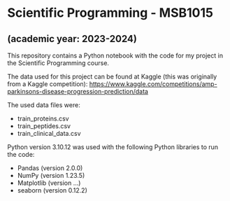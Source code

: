 # Scientific Programming - MSB1015 
## (academic year: 2023-2024)

This repository contains a Python notebook with the code for my project in the Scientific Programming course. 

The data used for this project can be found at Kaggle (this was originally from a Kaggle competition): https://www.kaggle.com/competitions/amp-parkinsons-disease-progression-prediction/data

The used data files were:
- train_proteins.csv
- train_peptides.csv
- train_clinical_data.csv

Python version 3.10.12 was used with the following Python libraries to run the code:
- Pandas (version 2.0.0)
- NumPy (version 1.23.5)
- Matplotlib (version ...)
- seaborn (version 0.12.2)
